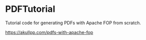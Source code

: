 PDFTutorial
===========

Tutorial code for generating PDFs with Apache FOP from scratch.

https://akullpp.com/pdfs-with-apache-fop
